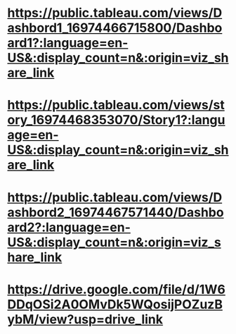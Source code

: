 # https://public.tableau.com/views/Dashbord1_16974466715800/Dashboard1?:language=en-US&:display_count=n&:origin=viz_share_link #
# https://public.tableau.com/views/story_16974468353070/Story1?:language=en-US&:display_count=n&:origin=viz_share_link #
 # https://public.tableau.com/views/Dashbord2_16974467571440/Dashboard2?:language=en-US&:display_count=n&:origin=viz_share_link #
# https://drive.google.com/file/d/1W6DDqOSi2A0OMvDk5WQosijPOZuzBybM/view?usp=drive_link #
